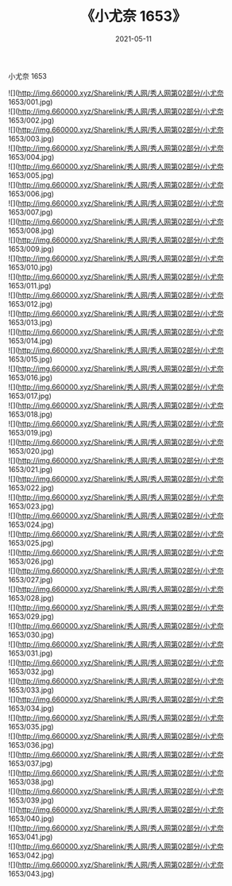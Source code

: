 ﻿---
layout: post
title:  《小尤奈 1653》
date:   2021-05-11
img: http://img.660000.xyz/Sharelink/秀人网/秀人网第02部分/小尤奈 1653/000.jpg
categories: [美女, 清纯, 唯美]
---

小尤奈 1653

  ![](http://img.660000.xyz/Sharelink/秀人网/秀人网第02部分/小尤奈 1653/001.jpg) <br> ![](http://img.660000.xyz/Sharelink/秀人网/秀人网第02部分/小尤奈 1653/002.jpg) <br> ![](http://img.660000.xyz/Sharelink/秀人网/秀人网第02部分/小尤奈 1653/003.jpg) <br> ![](http://img.660000.xyz/Sharelink/秀人网/秀人网第02部分/小尤奈 1653/004.jpg) <br> ![](http://img.660000.xyz/Sharelink/秀人网/秀人网第02部分/小尤奈 1653/005.jpg) <br> ![](http://img.660000.xyz/Sharelink/秀人网/秀人网第02部分/小尤奈 1653/006.jpg) <br> ![](http://img.660000.xyz/Sharelink/秀人网/秀人网第02部分/小尤奈 1653/007.jpg) <br> ![](http://img.660000.xyz/Sharelink/秀人网/秀人网第02部分/小尤奈 1653/008.jpg) <br> ![](http://img.660000.xyz/Sharelink/秀人网/秀人网第02部分/小尤奈 1653/009.jpg) <br> ![](http://img.660000.xyz/Sharelink/秀人网/秀人网第02部分/小尤奈 1653/010.jpg) <br> ![](http://img.660000.xyz/Sharelink/秀人网/秀人网第02部分/小尤奈 1653/011.jpg) <br> ![](http://img.660000.xyz/Sharelink/秀人网/秀人网第02部分/小尤奈 1653/012.jpg) <br> ![](http://img.660000.xyz/Sharelink/秀人网/秀人网第02部分/小尤奈 1653/013.jpg) <br> ![](http://img.660000.xyz/Sharelink/秀人网/秀人网第02部分/小尤奈 1653/014.jpg) <br> ![](http://img.660000.xyz/Sharelink/秀人网/秀人网第02部分/小尤奈 1653/015.jpg) <br> ![](http://img.660000.xyz/Sharelink/秀人网/秀人网第02部分/小尤奈 1653/016.jpg) <br> ![](http://img.660000.xyz/Sharelink/秀人网/秀人网第02部分/小尤奈 1653/017.jpg) <br> ![](http://img.660000.xyz/Sharelink/秀人网/秀人网第02部分/小尤奈 1653/018.jpg) <br> ![](http://img.660000.xyz/Sharelink/秀人网/秀人网第02部分/小尤奈 1653/019.jpg) <br> ![](http://img.660000.xyz/Sharelink/秀人网/秀人网第02部分/小尤奈 1653/020.jpg) <br> ![](http://img.660000.xyz/Sharelink/秀人网/秀人网第02部分/小尤奈 1653/021.jpg) <br> ![](http://img.660000.xyz/Sharelink/秀人网/秀人网第02部分/小尤奈 1653/022.jpg) <br> ![](http://img.660000.xyz/Sharelink/秀人网/秀人网第02部分/小尤奈 1653/023.jpg) <br> ![](http://img.660000.xyz/Sharelink/秀人网/秀人网第02部分/小尤奈 1653/024.jpg) <br> ![](http://img.660000.xyz/Sharelink/秀人网/秀人网第02部分/小尤奈 1653/025.jpg) <br> ![](http://img.660000.xyz/Sharelink/秀人网/秀人网第02部分/小尤奈 1653/026.jpg) <br> ![](http://img.660000.xyz/Sharelink/秀人网/秀人网第02部分/小尤奈 1653/027.jpg) <br> ![](http://img.660000.xyz/Sharelink/秀人网/秀人网第02部分/小尤奈 1653/028.jpg) <br> ![](http://img.660000.xyz/Sharelink/秀人网/秀人网第02部分/小尤奈 1653/029.jpg) <br> ![](http://img.660000.xyz/Sharelink/秀人网/秀人网第02部分/小尤奈 1653/030.jpg) <br> ![](http://img.660000.xyz/Sharelink/秀人网/秀人网第02部分/小尤奈 1653/031.jpg) <br> ![](http://img.660000.xyz/Sharelink/秀人网/秀人网第02部分/小尤奈 1653/032.jpg) <br> ![](http://img.660000.xyz/Sharelink/秀人网/秀人网第02部分/小尤奈 1653/033.jpg) <br> ![](http://img.660000.xyz/Sharelink/秀人网/秀人网第02部分/小尤奈 1653/034.jpg) <br> ![](http://img.660000.xyz/Sharelink/秀人网/秀人网第02部分/小尤奈 1653/035.jpg) <br> ![](http://img.660000.xyz/Sharelink/秀人网/秀人网第02部分/小尤奈 1653/036.jpg) <br> ![](http://img.660000.xyz/Sharelink/秀人网/秀人网第02部分/小尤奈 1653/037.jpg) <br> ![](http://img.660000.xyz/Sharelink/秀人网/秀人网第02部分/小尤奈 1653/038.jpg) <br> ![](http://img.660000.xyz/Sharelink/秀人网/秀人网第02部分/小尤奈 1653/039.jpg) <br> ![](http://img.660000.xyz/Sharelink/秀人网/秀人网第02部分/小尤奈 1653/040.jpg) <br> ![](http://img.660000.xyz/Sharelink/秀人网/秀人网第02部分/小尤奈 1653/041.jpg) <br> ![](http://img.660000.xyz/Sharelink/秀人网/秀人网第02部分/小尤奈 1653/042.jpg) <br> ![](http://img.660000.xyz/Sharelink/秀人网/秀人网第02部分/小尤奈 1653/043.jpg) <br>